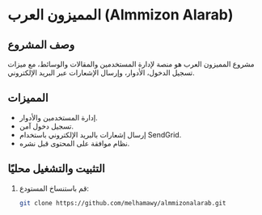 # المميزون العرب (Almmizon Alarab)
## وصف المشروع
مشروع المميزون العرب هو منصة لإدارة المستخدمين والمقالات والوسائط، مع ميزات تسجيل الدخول، الأدوار، وإرسال الإشعارات عبر البريد الإلكتروني.
## المميزات
- إدارة المستخدمين والأدوار.
- تسجيل دخول آمن.
- إرسال إشعارات بالبريد الإلكتروني باستخدام SendGrid.
- نظام موافقة على المحتوى قبل نشره.
## التثبيت والتشغيل محليًا
1. قم باستنساخ المستودع:
   ```bash
   git clone https://github.com/melhamawy/almmizonalarab.git
